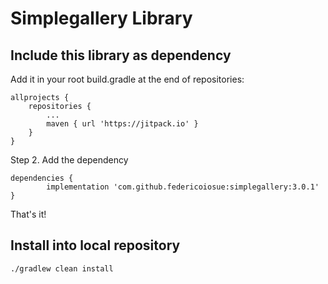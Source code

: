 # Simplegallery Library

## Include this library as dependency

Add it in your root build.gradle at the end of repositories:

	allprojects {
		repositories {
			...
			maven { url 'https://jitpack.io' }
		}
	}
  
Step 2. Add the dependency

	dependencies {
	        implementation 'com.github.federicoiosue:simplegallery:3.0.1'
	}
  
That's it!

## Install into local repository

```
./gradlew clean install
```

